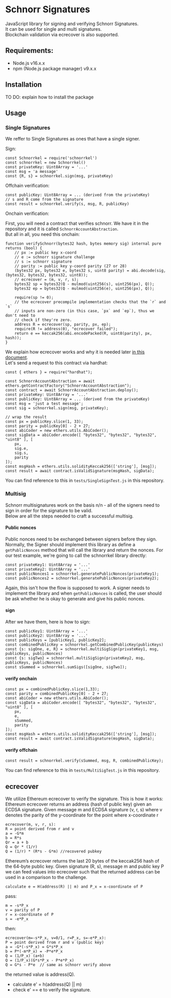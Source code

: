 # Schnorr Signatures
JavaScript library for signing and verifying Schnorr Signatures.  
It can be used for single and multi signatures.  
Blockchain validation via ecrecover is also supported.

## Requirements:

* Node.js v16.x.x
* npm (Node.js package manager) v9.x.x

## Installation

TO DO: explain how to install the package

## Usage

### Single Signatures
We reffer to Single Signatures as ones that have a single signer.

Sign:
```
const Schnorrkel = require('schnorrkel')
const schnorrkel = new Schnorrkel()
const privateKey: Uint8Array = '...'
const msg = 'a message'
const {R, s} = schnorrkel.sign(msg, privateKey)
```

Offchain verification:
```
const publicKey: Uint8Array = ... (derived from the privateKey)
// s and R come from the signature
const result = schnorrkel.verify(s, msg, R, publicKey)
```

Onchain verification:

First, you will need a contract that verifies schnorr. We have it in the repository and it is called `SchnorrAccountAbstraction`.  
But all in all, you need this onchain:
```
function verifySchnorr(bytes32 hash, bytes memory sig) internal pure returns (bool) {
    // px := public key x-coord
    // e := schnorr signature challenge
    // s := schnorr signature
    // parity := public key y-coord parity (27 or 28)
    (bytes32 px, bytes32 e, bytes32 s, uint8 parity) = abi.decode(sig, (bytes32, bytes32, bytes32, uint8));
    // ecrecover = (m, v, r, s);
    bytes32 sp = bytes32(Q - mulmod(uint256(s), uint256(px), Q));
    bytes32 ep = bytes32(Q - mulmod(uint256(e), uint256(px), Q));

    require(sp != 0);
    // the ecrecover precompile implementation checks that the `r` and `s`
    // inputs are non-zero (in this case, `px` and `ep`), thus we don't need to
    // check if they're zero.
    address R = ecrecover(sp, parity, px, ep);
    require(R != address(0), "ecrecover failed");
    return e == keccak256(abi.encodePacked(R, uint8(parity), px, hash));
}
```

We explain how ecrecover works and why it is needed later [in this document](#ecrecover).  
Let's send a request to this contract via hardhat:
```
const { ethers } = require("hardhat");

const SchnorrAccountAbstraction = await ethers.getContractFactory("SchnorrAccountAbstraction");
const contract = await SchnorrAccountAbstraction.deploy();
const privateKey: Uint8Array = '...'
const publicKey: Uint8Array = ... (derived from the privateKey)
const msg = 'just a test message';
const sig = schnorrkel.sign(msg, privateKey);

// wrap the result
const px = publicKey.slice(1, 33);
const parity = publicKey[0] - 2 + 27;
const abiCoder = new ethers.utils.AbiCoder();
const sigData = abiCoder.encode([ "bytes32", "bytes32", "bytes32", "uint8" ], [
    px,
    sig.e,
    sig.s,
    parity
]);
const msgHash = ethers.utils.solidityKeccak256(['string'], [msg]);
const result = await contract.isValidSignature(msgHash, sigData);
```

You can find reference to this in `tests/SingleSignTest.js` in this repository.

### Multisig

Schnorr multisignatures work on the basis n/n - all of the signers need to sign in order for the signature to be valid.  
Below are all the steps needed to craft a successful multisig.

#### Public nonces

Public nonces need to be exchanged between signers before they sign. Normally, the Signer should implement this library as define a `getPublicNonces` method that will call the library and return the nonces. For our test example, we're going to call the schnorrkel library directly:

```
const privateKey1: Uint8Array = '...'
const privateKey2: Uint8Array = '...'
const publicNonces1 = schnorrkel.generatePublicNonces(privateKey1);
const publicNonces2 = schnorrkel.generatePublicNonces(privateKey2);
```

Again, this isn't how the flow is supposed to work. A signer needs to implement the library and when `getPublicNonces` is called, the user should be ask whether he is okay to generate and give his public nonces.

#### sign

After we have them, here is how to sign:

```
const publicKey1: Uint8Array = '...'
const publicKey2: Uint8Array = '...'
const publicKeys = [publicKey1, publicKey2];
const combinedPublicKey = schnorrkel.getCombinedPublicKey(publicKeys)
const {s: sigOne, e, R} = schnorrkel.multiSigSign(privateKey1, msg, publicKeys, publicNonces)
const {s: sigTwo} = schnorrkel.multiSigSign(privateKey2, msg, publicKeys, publicNonces)
const sSummed = schnorrkel.sumSigs([sigOne, sigTwo]);
```

#### verify onchain

```
const px = combinedPublicKey.slice(1,33);
const parity = combinedPublicKey[0] - 2 + 27;
const abiCoder = new ethers.utils.AbiCoder();
const sigData = abiCoder.encode([ "bytes32", "bytes32", "bytes32", "uint8" ], [
    px,
    e,
    sSummed,
    parity
]);
const msgHash = ethers.utils.solidityKeccak256(['string'], [msg]);
const result = await contract.isValidSignature(msgHash, sigData);
```

#### verify offchain

```
const result = schnorrkel.verify(sSummed, msg, R, combinedPublicKey);
```

You can find reference to this in `tests/MultiSigTest.js` in this repository.

## ecrecover
We utilize Ethereum ecrecover to verify the signature. This is how it works:  
Ethereum ecrecover returns an address (hash of public key) given an ECDSA signature.
Given message m and ECDSA signature (v, r, s) where v denotes the parity of the y-coordinate for the point where x-coordinate r

```
ecrecover(m, v, r, s):
R = point derived from r and v
a = -G*m
b = R*s
Qr = a + b
Q = Qr * (1/r)
Q = (1/r) * (R*s - G*m) //recovered pubkey
```

Ethereum’s ecrecover returns the last 20 bytes of the keccak256 hash of the 64-byte public key.
Given signature (R, s), message m and public key P we can feed values into ecrecover such that the returned address can be used in a comparison to the challenge.

```
calculate e = H(address(R) || m) and P_x = x-coordinate of P
```

pass:
```
m = -s*P_x
v = parity of P
r = x-coordinate of P
s = -e*P_x
```

then:

```
ecrecover(m=-s*P_x, v=0/1, r=P_x, s=-e*P_x):
P = point derived from r and v (public key)
a = -G*(-s*P_x) = G*s*P_x
b = P*(-m*P_x) = -P*e*P_x
Q = (1/P_x) (a+b)
Q = (1/P_x)(G*s*P_x - P*e*P_x)
Q = G*s - P*e  // same as schnorr verify above
```

the returned value is address(Q).

* calculate e' = h(address(Q) || m)
* check e' == e to verify the signature.
